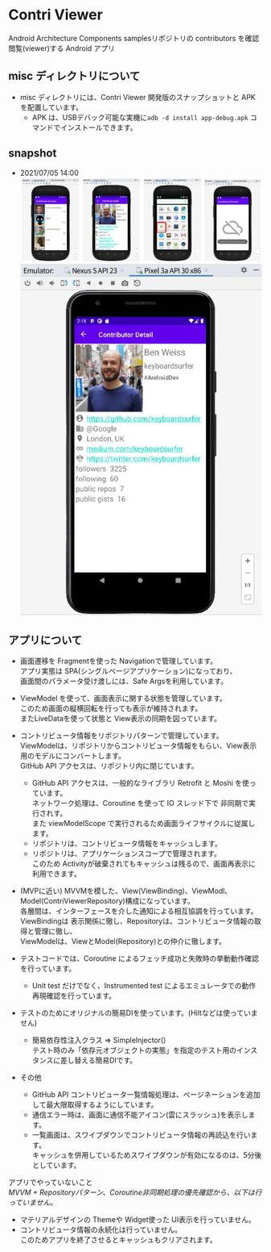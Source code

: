 # Contri Viewer
Android Architecture Components samplesリポジトリの contributors を確認閲覧(viewer)する Android アプリ

## misc ディレクトリについて

- misc ディレクトリには、Contri Viewer 開発版のスナップショットと APK を配置しています。
  - APK は、USBデバック可能な実機に`adb -d install app-debug.apk` コマンドでインストールできます。

## snapshot

- 2021/07/05 14:00  
![nexus S API23 snapshots](./misc/snapshot/snapshot_1.png)  
![pixel3a API30 snapshot 2](./misc/snapshot/snapshot_pixel-3a_API30_2.png)

## アプリについて

- 画面遷移を Fragmentを使った Navigationで管理しています。  
アプリ実態は SPA(シングルページアプリケーション)になっており、  
画面間のパラメータ受け渡しには、Safe Argsを利用しています。

- ViewModel を使って、画面表示に関する状態を管理しています。  
このため画面の縦横回転を行っても表示が維持されます。  
またLiveDataを使って状態と View表示の同期を図っています。

- コントリビュータ情報をリポジトリパターンで管理しています。  
ViewModelは、リポジトリからコントリビュータ情報をもらい、View表示用のモデルにコンバートします。  
GitHub API アクセスは、リポジトリ内に閉じています。

  - GitHub API アクセスは、一般的なライブラリ Retrofit と Moshi を使っています。  
    ネットワーク処理は、Coroutine を使って IO スレッド下で 非同期で実行されす。  
    また viewModelScope で実行されるため画面ライフサイクルに従属します。
  - リポジトリは、コントリビュータ情報をキャッシュします。
  - リポジトリは、アプリケーションスコープで管理されます。  
  このため Activityが破棄されてもキャッシュは残るので、画面再表示に利用できます。

- (MVPに近い) MVVMを模した、View(ViewBinding)、ViewModl、Model(ContriViewerRepository)構成になっています。  
各層間は、インターフェースを介した通知による相互協調を行っています。  
ViewBindingは 表示関係に徹し、Repositoryは、コントリビュータ情報の取得と管理に徹し、  
ViewModelは、ViewとModel(Repository)との仲介に徹します。

- テストコードでは、Coroutine によるフェッチ成功と失敗時の挙動動作確認を行っています。
  - Unit test だけでなく、Instrumented test によるエミュレータでの動作再現確認を行っています。

- テストのためにオリジナルの簡易DIを使っています。(Hiltなどは使っていません)
  - 簡易依存性注入クラス ⇒ SimpleInjector()  
    テスト時のみ「依存元オブジェクトの実態」を指定のテスト用のインスタンスに差し替える簡易DIです。

- その他
  - GitHub API コントリビュータ一覧情報処理は、ページネーションを追加して最大限取得するようにしています。
  - 通信エラー時は、画面に通信不能アイコン(雲にスラッシュ)を表示します。
  - 一覧画面は、スワイプダウンでコントリビュータ情報の再読込を行います。  
    キャッシュを併用しているためスワイプダウンが有効になるのは、5分後としています。

アプリでやっていないこと  
*MVVM + Repositoryパターン、Coroutine非同期処理の優先確認から、以下は行っていません。*

- マテリアルデザインの Themeや Widget使った UI表示を行っていません。
- コントリビュータ情報の永続化は行っていません。  
このためアプリを終了させるとキャッシュもクリアされます。
